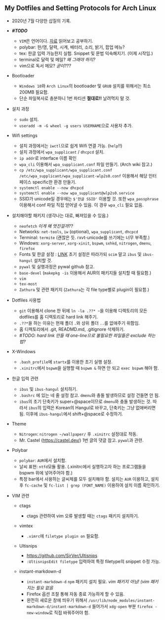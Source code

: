 ## My Dotfiles and Setting Protocols for Arch Linux

- 2020년 7월 다양한 삽질의 기록.

- ***#TODO***
	- `VIM`은 언어이다. [자료](https://johngrib.github.io/wiki/two-views-of-vim/) 읽어보고 공부하기.
	- polybar: 한/영, 달력, 시계, 배터리, 소리, 밝기, 팝업 메뉴?
	- tex: 한글 입력 가능한지 실험. Snippet 및 문법 익숙해지기. (이제 시작임.)
	- terminal로 달력 및 메일? *왜 그래야 하지?*
	- vim으로 독서 메모? *굳이???*

- Bootloader
	- `Windows 10`와 `Arch Linux`의 bootloader 및 `GRUB` 설치를 위해서는 최소 200MB 필요함.
	- 단순 파일복사로 충분하니 1번 파티션 **절대로!!** 날려먹지 말 것. 

- 설치 과정
	- `sudo` 설치.
	- `useradd -m -G wheel -g users USERNAME`으로 사용자 추가.

- Wifi settings
	- 설치 과정에서는 `iwctl`으로 쉽게 Wifi 연결 가능. (`help`!!)
	- 설치 과정에서 `wpa_supplicant` / `dhcpcd` 설치.
	- `ip addr`로 interface 이름 확인
	- `wpa_cli` 이용해서 `wpa_supplicant.conf` 파일 만들기. (Arch wiki 참고.)
	- `cp /etc/wpa_supplicant/wpa_supplicant.conf /etc/wpa_supplicant/wpa_supplicant-wlp2s0.conf` 이용해서 해당 인터페이스 specific한 환경 만들기.
	- `systemctl enable --now dhcpcd`
	- `systemctl enable --now wpa_supplicant@wlp2s0.service`
	- SSID가 unicode일 경우에는 `$'한글 SSID'`  이용할 것. 또한 `wpa_passphrase` 이용해서 conf 파일 직접 얻어낼 수 있음. 이 경우 `wpa_cli` 필요 없음.

- 설치해야할 패키지 (생각나는 대로, 빠져있을 수 있음.)
	- `neofetch` *이게 왜 멋진걸까??*
	- Networks: `net-tools`, `iw` (optional), `wpa_supplicant`, `dhcpcd`
	- Terminal: `termite` (괜찮은 듯. rxvt-unicode를 쓰기에는 너무 부족함.)
	- Windows:	`xorg-server`, `xorg-xinit`, `bspwm`, `sxhkd`, `nitrogen`, `dmenu`, `firefox`
	- Fonts 및 한글 설정 : [LINK](https://dgkim5360.tistory.com/entry/basic-setup-of-korean-environment-for-arch-linux) 초기 설정은 따라가되 `scim` 말고 `ibus` 및 `ibus-hangul` 설치할 것.
	- `pywal` 및 실행과정은 pywal github 참고.
	- `base-devel` (`makepkg -is` 이용해서 AUR의 패키지들 설치할 때 필요함.)
	- `vim`
	- `tex-most`
	- `Zathura` 및 관련 패키지 (`Zathura`는 각 file type별로 plugin이 필요함.)

- Dotfiles 사용법
	- `git` 이용해서 clone 한 뒤에 `ln -la .??* ~`을 이용해 디렉토리의 모든 dotfiles를 홈 디렉토리로 hard link 해주기.
	- `.??*`을 하는 이유는 현재 폴더 `.`와 상위 폴더 `..`를 없애주기 위함임.
	- 홈 디렉토리에서 .git, READMD.md, .gitignore 삭제하기.
	- *#TODO: hard link 만들 때 one-line으로 불필요한 파일들은 exclude 하는 법?*

- X-Windows
	- `.bash_profile`에 `startx`를 이용한 초기 실행 설정.
	- `.xinitrc`에서 `bspwm`을 실행할 때 `bspwm &` 하면 안 되고 `exec bspwm` 해야 함.

- 한글 입력 관련
	- `ibus` 및 `ibus-hangul` 설치하기.
	- `.bashrc` 에 있는 네 줄 설정 참고. `dmenu`와 충돌 발생하므로 설정 건들면 안 됨.
	- `ibus`의 초기 단축키가 super+@space이므로 `dmenu`와 충돌 발생하는 것.
	  따라서 `ibus`의 입력은 Korean의 Hangul로 바꾸고, 단축키는 그냥 없애버리면
	  됨. 이후에 `ibus-hangul`에서 shift+@space로 수정하기.

- Theme
	- `Nitrogen`: `nitrogen ~/wallpaper/` 후 `.xinitrc` 설정대로 작동.
	- Mr. Castel (https://castel.dev/) 1번 글의 댓글 참고. `pywal`과 관련.

- Polybar
	- `polybar`: `AUR`에서 설치함.
	- 날씨 표현: `ntfd`모듈 활용. (.xinitrc에서 실행하고자 하는 프로그램들을 bspwm 위에 넣어주어야 함.)
	- 특정 bar에서 사용하는 글씨체를 모두 설치해야 함. 설치는 `AUR` 이용하고, 설치 후 `fc-cache` 및 `fc-list | grep (FONT_NAME)` 이용하여 설치 이름 확인하기. 	

- VIM 관련
	- ctags
		- ctags 관련하여 vim 오류 발생할 때는 `ctags` 패키지 설치하기.

	- vimtex
		- `.vimrc`에 `filetype plugin on` 필요함.

	- Ultisnips
		- https://github.com/SirVer/Ultisnips
		- `:UltisnipsEdit filetype` 입력하여 특정 filetype의 snippet 수정 가능.

	- instant-markdown-d
		- `instant-markdown-d` `npm` 패키지 설치 필요. *vim 패키지 아님! (vim 패키지는 필요 없음*
		- Firefox 옵션 조절 통해 자동 종료 가능하게 할 수 있음.
		- 완전히 새로운 창에 띄우기 위해서 `/usr/lib/node_modules/instant-markdown-d/instant-markdown-d` 들어가서 `xdg-open` 부분 `firefox -new-window`로 직접 바꿔주어야 함.

